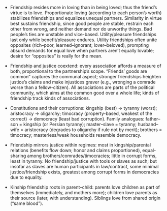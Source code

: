 - Friendship resides more in loving than in being loved; thus the friend’s virtue is to love. Proportionate loving (according to each person’s worth) stabilizes friendships and equalizes unequal partners. Similarity in virtue best sustains friendship, since good people are stable, restrain each other from wrong, and neither demand nor do unworthy things. Bad people’s ties are unstable and vice-based. Utility/pleasure friendships last only while benefit/pleasure endures. Utility friendships often unite opposites (rich–poor, learned–ignorant; lover–beloved), prompting absurd demands for equal love when partners aren’t equally lovable; desire for “opposites” is really for the mean.

- Friendship and justice coextend: every association affords a measure of both, proportional to the partnership’s scope. “Friends’ goods are common” captures the communal aspect; stronger friendships heighten justice’s claims and make injustices graver (e.g., wronging a comrade worse than a fellow-citizen). All associations are parts of the political community, which aims at the common good over a whole life; kinds of friendship track kinds of associations.

- Constitutions and their corruptions: kingship (best) → tyranny (worst); aristocracy → oligarchy; timocracy (property-based, weakest of the correct) → democracy (least bad corruption). Family analogues: father–son = kingship (or Persian tyranny); master–slave = tyranny; husband–wife = aristocracy (degrades to oligarchy if rule not by merit); brothers = timocracy; masterless/weak households resemble democracy.

- Friendship mirrors justice within regimes: most in kingship/parental relations (benefits flow down; honor and claims proportioned), equal-sharing among brothers/comrades/timocracies; little in corrupt forms, least in tyranny. No friendship/justice with tools or slaves as such; but insofar as slaves are human participants in law/contract, some minimal justice/friendship exists, greatest among corrupt forms in democracies due to equality.

- Kinship friendship roots in parent–child: parents love children as part of themselves (immediately, and mothers more); children love parents as their source (later, with understanding). Siblings love from shared origin (“same blood”).